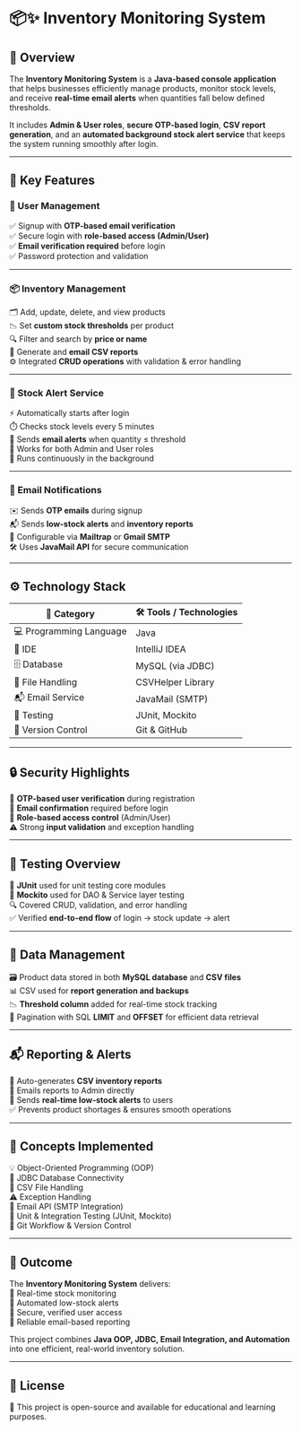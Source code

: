 # 📦✨ Inventory Monitoring System

## 🧠 Overview
The **Inventory Monitoring System** is a **Java-based console application** that helps businesses efficiently manage products, monitor stock levels, and receive **real-time email alerts** when quantities fall below defined thresholds.  

It includes **Admin & User roles**, **secure OTP-based login**, **CSV report generation**, and an **automated background stock alert service** that keeps the system running smoothly after login.  

---

## 🚀 Key Features

### 👤 User Management
✅ Signup with **OTP-based email verification**  
✅ Secure login with **role-based access (Admin/User)**  
✅ **Email verification required** before login  
✅ Password protection and validation  

---

### 📦 Inventory Management
🗂️ Add, update, delete, and view products  
📉 Set **custom stock thresholds** per product  
🔍 Filter and search by **price or name**  
📑 Generate and **email CSV reports**  
⚙️ Integrated **CRUD operations** with validation & error handling  

---

### 🔔 Stock Alert Service
⚡ Automatically starts after login  
⏱️ Checks stock levels every 5 minutes  
📩 Sends **email alerts** when quantity ≤ threshold  
👥 Works for both Admin and User roles  
🔄 Runs continuously in the background  

---

### 📧 Email Notifications
✉️ Sends **OTP emails** during signup  
📬 Sends **low-stock alerts** and **inventory reports**  
🔐 Configurable via **Mailtrap** or **Gmail SMTP**  
🛠️ Uses **JavaMail API** for secure communication  

---

## ⚙️ Technology Stack

| 🧩 Category | 🛠️ Tools / Technologies |
|-------------|--------------------------|
| 💻 Programming Language | Java |
| 🧠 IDE | IntelliJ IDEA |
| 🗄️ Database | MySQL (via JDBC) |
| 📂 File Handling | CSVHelper Library |
| 📬 Email Service | JavaMail (SMTP) |
| 🧪 Testing | JUnit, Mockito |
| 🔁 Version Control | Git & GitHub |

---

## 🔒 Security Highlights
🔐 **OTP-based user verification** during registration  
📨 **Email confirmation** required before login  
🧍 **Role-based access control** (Admin/User)  
⚠️ Strong **input validation** and exception handling  

---

## 🧪 Testing Overview
🧾 **JUnit** used for unit testing core modules  
🧩 **Mockito** used for DAO & Service layer testing  
🔍 Covered CRUD, validation, and error handling  
✅ Verified **end-to-end flow** of login → stock update → alert  

---

## 💾 Data Management
🗃️ Product data stored in both **MySQL database** and **CSV files**  
📊 CSV used for **report generation and backups**  
📉 **Threshold column** added for real-time stock tracking  
📑 Pagination with SQL **LIMIT** and **OFFSET** for efficient data retrieval  

---

## 📬 Reporting & Alerts
🧾 Auto-generates **CSV inventory reports**  
📩 Emails reports to Admin directly  
🔔 Sends **real-time low-stock alerts** to users  
✅ Prevents product shortages & ensures smooth operations  

---

## 🧠 Concepts Implemented
💡 Object-Oriented Programming (OOP)  
💾 JDBC Database Connectivity  
📂 CSV File Handling  
⚠️ Exception Handling  
📧 Email API (SMTP Integration)  
🧪 Unit & Integration Testing (JUnit, Mockito)  
🔁 Git Workflow & Version Control  

---

## 🏁 Outcome
The **Inventory Monitoring System** delivers:  
🎯 Real-time stock monitoring  
🔔 Automated low-stock alerts  
🔐 Secure, verified user access  
📧 Reliable email-based reporting  

This project combines **Java OOP, JDBC, Email Integration, and Automation** into one efficient, real-world inventory solution.

---


## 📜 License
🪪 This project is open-source and available for educational and learning purposes.
